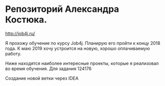 ﻿# Репозиторий Александра Костюка.

http://job4j.ru/

Я прохожу обучение по курсу Job4j. Планирую его пройти к концу 2018 года. К маю 2019 хочу устроится на новую, хорошо оплачиваемую работу.

Ниже находятся наиболее интересные проекты, которые я реализовал во время обучения. Для задания 124176

Создание новой ветки через IDEA